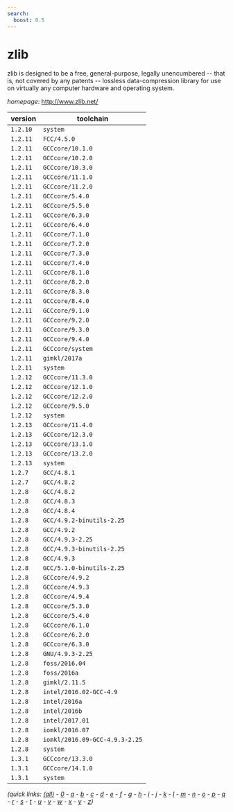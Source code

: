```yaml
---
search:
  boost: 0.5
---
```

# zlib

zlib is designed to be a free, general-purpose, legally unencumbered -- that is,  not covered by any patents -- lossless data-compression library for use on virtually any  computer hardware and operating system.

*homepage*: <http://www.zlib.net/>

version | toolchain
--------|----------
``1.2.10`` | ``system``
``1.2.11`` | ``FCC/4.5.0``
``1.2.11`` | ``GCCcore/10.1.0``
``1.2.11`` | ``GCCcore/10.2.0``
``1.2.11`` | ``GCCcore/10.3.0``
``1.2.11`` | ``GCCcore/11.1.0``
``1.2.11`` | ``GCCcore/11.2.0``
``1.2.11`` | ``GCCcore/5.4.0``
``1.2.11`` | ``GCCcore/5.5.0``
``1.2.11`` | ``GCCcore/6.3.0``
``1.2.11`` | ``GCCcore/6.4.0``
``1.2.11`` | ``GCCcore/7.1.0``
``1.2.11`` | ``GCCcore/7.2.0``
``1.2.11`` | ``GCCcore/7.3.0``
``1.2.11`` | ``GCCcore/7.4.0``
``1.2.11`` | ``GCCcore/8.1.0``
``1.2.11`` | ``GCCcore/8.2.0``
``1.2.11`` | ``GCCcore/8.3.0``
``1.2.11`` | ``GCCcore/8.4.0``
``1.2.11`` | ``GCCcore/9.1.0``
``1.2.11`` | ``GCCcore/9.2.0``
``1.2.11`` | ``GCCcore/9.3.0``
``1.2.11`` | ``GCCcore/9.4.0``
``1.2.11`` | ``GCCcore/system``
``1.2.11`` | ``gimkl/2017a``
``1.2.11`` | ``system``
``1.2.12`` | ``GCCcore/11.3.0``
``1.2.12`` | ``GCCcore/12.1.0``
``1.2.12`` | ``GCCcore/12.2.0``
``1.2.12`` | ``GCCcore/9.5.0``
``1.2.12`` | ``system``
``1.2.13`` | ``GCCcore/11.4.0``
``1.2.13`` | ``GCCcore/12.3.0``
``1.2.13`` | ``GCCcore/13.1.0``
``1.2.13`` | ``GCCcore/13.2.0``
``1.2.13`` | ``system``
``1.2.7`` | ``GCC/4.8.1``
``1.2.7`` | ``GCC/4.8.2``
``1.2.8`` | ``GCC/4.8.2``
``1.2.8`` | ``GCC/4.8.3``
``1.2.8`` | ``GCC/4.8.4``
``1.2.8`` | ``GCC/4.9.2-binutils-2.25``
``1.2.8`` | ``GCC/4.9.2``
``1.2.8`` | ``GCC/4.9.3-2.25``
``1.2.8`` | ``GCC/4.9.3-binutils-2.25``
``1.2.8`` | ``GCC/4.9.3``
``1.2.8`` | ``GCC/5.1.0-binutils-2.25``
``1.2.8`` | ``GCCcore/4.9.2``
``1.2.8`` | ``GCCcore/4.9.3``
``1.2.8`` | ``GCCcore/4.9.4``
``1.2.8`` | ``GCCcore/5.3.0``
``1.2.8`` | ``GCCcore/5.4.0``
``1.2.8`` | ``GCCcore/6.1.0``
``1.2.8`` | ``GCCcore/6.2.0``
``1.2.8`` | ``GCCcore/6.3.0``
``1.2.8`` | ``GNU/4.9.3-2.25``
``1.2.8`` | ``foss/2016.04``
``1.2.8`` | ``foss/2016a``
``1.2.8`` | ``gimkl/2.11.5``
``1.2.8`` | ``intel/2016.02-GCC-4.9``
``1.2.8`` | ``intel/2016a``
``1.2.8`` | ``intel/2016b``
``1.2.8`` | ``intel/2017.01``
``1.2.8`` | ``iomkl/2016.07``
``1.2.8`` | ``iomkl/2016.09-GCC-4.9.3-2.25``
``1.2.8`` | ``system``
``1.3.1`` | ``GCCcore/13.3.0``
``1.3.1`` | ``GCCcore/14.1.0``
``1.3.1`` | ``system``


*(quick links: [(all)](../index.md) - [0](../0/index.md) - [a](../a/index.md) - [b](../b/index.md) - [c](../c/index.md) - [d](../d/index.md) - [e](../e/index.md) - [f](../f/index.md) - [g](../g/index.md) - [h](../h/index.md) - [i](../i/index.md) - [j](../j/index.md) - [k](../k/index.md) - [l](../l/index.md) - [m](../m/index.md) - [n](../n/index.md) - [o](../o/index.md) - [p](../p/index.md) - [q](../q/index.md) - [r](../r/index.md) - [s](../s/index.md) - [t](../t/index.md) - [u](../u/index.md) - [v](../v/index.md) - [w](../w/index.md) - [x](../x/index.md) - [y](../y/index.md) - [z](../z/index.md))*

